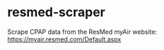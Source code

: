 # resmed-scraper
Scrape CPAP data from the ResMed myAir website: https://myair.resmed.com/Default.aspx

